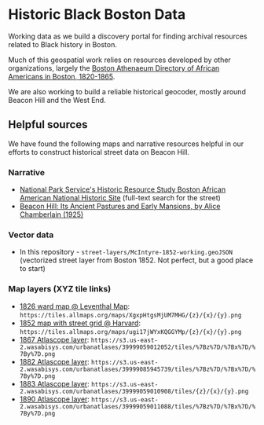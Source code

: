 # Historic Black Boston Data

Working data as we build a discovery portal for finding archival resources related to Black history in Boston. 

Much of this geospatial work relies on resources developed by other organizations, largely the [Boston Athenaeum Directory of African Americans in Boston, 1820-1865](https://www.bostonathenaeum.org/library/electronic-resources/boston-athenaeum-directory-african-americans-in-boston-1820-1865).

We are also working to build a reliable historical geocoder, mostly around Beacon Hill and the West End.

## Helpful sources

We have found the following maps and narrative resources helpful in our efforts to construct historical street data on Beacon Hill.

### Narrative
- [National Park Service's Historic Resource Study Boston African American National Historic Site](https://www.nps.gov/parkhistory/online_books/bost/hrs.pdf) (full-text search for the street)
- [Beacon Hill: Its Ancient Pastures and Early Mansions, by Alice Chamberlain (1925)](https://ia600603.us.archive.org/4/items/beaconhillitsanc00cham/beaconhillitsanc00cham.pdf) 

### Vector data
-  In this repository - `street-layers/McIntyre-1852-working.geoJSON` (vectorized street layer from Boston 1852. Not perfect, but a good place to start)

### Map layers (XYZ tile links)
-  [1826 ward map @ Leventhal Map](https://collections.leventhalmap.org/search/commonwealth:wd376006p): `https://tiles.allmaps.org/maps/XgxpHtgsMjUM7MHG/{z}/{x}/{y}.png`
- [1852 map with street grid @ Harvard](https://digitalcollections.library.harvard.edu/catalog/990093967530203941): `https://tiles.allmaps.org/maps/ugi17jWYxKQGGYMp/{z}/{x}/{y}.png`
- [1867 Atlascope layer](https://atlascope.leventhalmap.org/): `https://s3.us-east-2.wasabisys.com/urbanatlases/39999059012052/tiles/%7Bz%7D/%7Bx%7D/%7By%7D.png`
- [1882 Atlascope layer](https://atlascope.leventhalmap.org/): `https://s3.us-east-2.wasabisys.com/urbanatlases/39999085945739/tiles/%7Bz%7D/%7Bx%7D/%7By%7D.png`
- [1883 Atlascope layer](https://atlascope.leventhalmap.org/): `https://s3.us-east-2.wasabisys.com/urbanatlases/39999059010908/tiles/{z}/{x}/{y}.png`
- [1890 Atlascope layer](https://atlascope.leventhalmap.org/): `https://s3.us-east-2.wasabisys.com/urbanatlases/39999059011088/tiles/%7Bz%7D/%7Bx%7D/%7By%7D.png`






